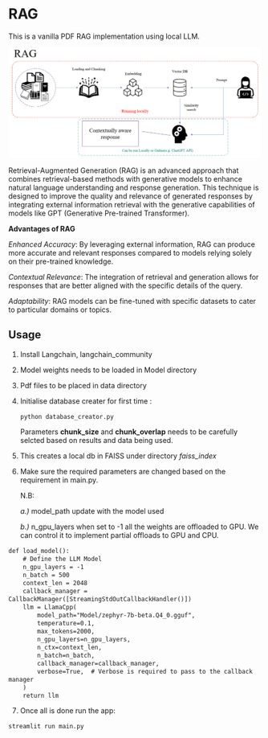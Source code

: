 # RAG
This is a vanilla PDF RAG implementation using local LLM.

![RAG Image](assets/RAG.png)


Retrieval-Augmented Generation (RAG) is an advanced approach that combines retrieval-based methods with generative models to enhance natural language understanding and response generation. This technique is designed to improve the quality and relevance of generated responses by integrating external information retrieval with the generative capabilities of models like GPT (Generative Pre-trained Transformer).

**Advantages of RAG**

*Enhanced Accuracy*: By leveraging external information, RAG can produce more accurate and relevant responses compared to models relying solely on their pre-trained knowledge.

*Contextual Relevance*: The integration of retrieval and generation allows for responses that are better aligned with the specific details of the query.

*Adaptability*: RAG models can be fine-tuned with specific datasets to cater to particular domains or topics.

## Usage 
1. Install Langchain, langchain_community
2. Model weights needs to be loaded in Model directory
3. Pdf files to be placed in data directory
4. 	Initialise database creater for first time :
	```
    python database_creator.py 
    ```
    Parameters **chunk_size** and **chunk_overlap** needs to be carefully selcted based on results and data being used.

5. This creates a local db in FAISS under directory *faiss_index*
6. Make sure the required parameters are changed based on the requirement in main.py.
    
    N.B:

    *a.)* model_path update with the model used
    
    *b.)* n_gpu_layers when set to -1 all the weights are offloaded to GPU. We can control it to implement partial offloads to GPU and CPU.


```
def load_model():
    # Define the LLM Model
    n_gpu_layers = -1
    n_batch = 500
    context_len = 2048
    callback_manager = CallbackManager([StreamingStdOutCallbackHandler()])
    llm = LlamaCpp(
        model_path="Model/zephyr-7b-beta.Q4_0.gguf",
        temperature=0.1,
        max_tokens=2000,
        n_gpu_layers=n_gpu_layers,
        n_ctx=context_len,
        n_batch=n_batch,
        callback_manager=callback_manager,
        verbose=True,  # Verbose is required to pass to the callback manager
    )
    return llm
```
7. Once all is done run the app:
```
streamlit run main.py
```